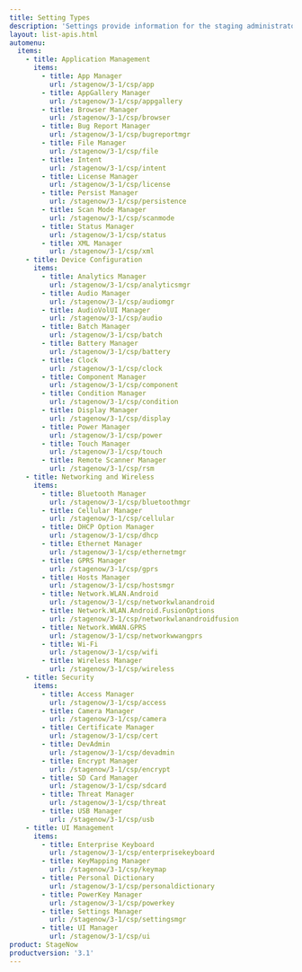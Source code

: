 ```yaml
---
title: Setting Types
description: 'Settings provide information for the staging administrator about how to configure and manage settings for use when creating profiles. Each Setting Type lists the parameters and functions available for configuring that particular group of settings.'
layout: list-apis.html
automenu:
  items:
    - title: Application Management
      items:
        - title: App Manager
          url: /stagenow/3-1/csp/app
        - title: AppGallery Manager
          url: /stagenow/3-1/csp/appgallery
        - title: Browser Manager
          url: /stagenow/3-1/csp/browser
        - title: Bug Report Manager
          url: /stagenow/3-1/csp/bugreportmgr
        - title: File Manager
          url: /stagenow/3-1/csp/file
        - title: Intent
          url: /stagenow/3-1/csp/intent
        - title: License Manager
          url: /stagenow/3-1/csp/license
        - title: Persist Manager
          url: /stagenow/3-1/csp/persistence
        - title: Scan Mode Manager
          url: /stagenow/3-1/csp/scanmode
        - title: Status Manager
          url: /stagenow/3-1/csp/status
        - title: XML Manager
          url: /stagenow/3-1/csp/xml
    - title: Device Configuration
      items:
        - title: Analytics Manager
          url: /stagenow/3-1/csp/analyticsmgr
        - title: Audio Manager
          url: /stagenow/3-1/csp/audiomgr
        - title: AudioVolUI Manager
          url: /stagenow/3-1/csp/audio
        - title: Batch Manager
          url: /stagenow/3-1/csp/batch
        - title: Battery Manager
          url: /stagenow/3-1/csp/battery
        - title: Clock
          url: /stagenow/3-1/csp/clock
        - title: Component Manager
          url: /stagenow/3-1/csp/component
        - title: Condition Manager
          url: /stagenow/3-1/csp/condition
        - title: Display Manager
          url: /stagenow/3-1/csp/display
        - title: Power Manager
          url: /stagenow/3-1/csp/power
        - title: Touch Manager
          url: /stagenow/3-1/csp/touch
        - title: Remote Scanner Manager
          url: /stagenow/3-1/csp/rsm
    - title: Networking and Wireless
      items:
        - title: Bluetooth Manager
          url: /stagenow/3-1/csp/bluetoothmgr
        - title: Cellular Manager
          url: /stagenow/3-1/csp/cellular
        - title: DHCP Option Manager
          url: /stagenow/3-1/csp/dhcp
        - title: Ethernet Manager
          url: /stagenow/3-1/csp/ethernetmgr
        - title: GPRS Manager
          url: /stagenow/3-1/csp/gprs
        - title: Hosts Manager
          url: /stagenow/3-1/csp/hostsmgr
        - title: Network.WLAN.Android
          url: /stagenow/3-1/csp/networkwlanandroid
        - title: Network.WLAN.Android.FusionOptions
          url: /stagenow/3-1/csp/networkwlanandroidfusion
        - title: Network.WWAN.GPRS
          url: /stagenow/3-1/csp/networkwwangprs
        - title: Wi-Fi
          url: /stagenow/3-1/csp/wifi
        - title: Wireless Manager
          url: /stagenow/3-1/csp/wireless
    - title: Security
      items:
        - title: Access Manager
          url: /stagenow/3-1/csp/access
        - title: Camera Manager
          url: /stagenow/3-1/csp/camera
        - title: Certificate Manager
          url: /stagenow/3-1/csp/cert
        - title: DevAdmin
          url: /stagenow/3-1/csp/devadmin
        - title: Encrypt Manager
          url: /stagenow/3-1/csp/encrypt
        - title: SD Card Manager
          url: /stagenow/3-1/csp/sdcard
        - title: Threat Manager
          url: /stagenow/3-1/csp/threat
        - title: USB Manager
          url: /stagenow/3-1/csp/usb
    - title: UI Management
      items:
        - title: Enterprise Keyboard
          url: /stagenow/3-1/csp/enterprisekeyboard
        - title: KeyMapping Manager
          url: /stagenow/3-1/csp/keymap
        - title: Personal Dictionary
          url: /stagenow/3-1/csp/personaldictionary
        - title: PowerKey Manager
          url: /stagenow/3-1/csp/powerkey
        - title: Settings Manager
          url: /stagenow/3-1/csp/settingsmgr
        - title: UI Manager
          url: /stagenow/3-1/csp/ui
product: StageNow
productversion: '3.1'
---
```


